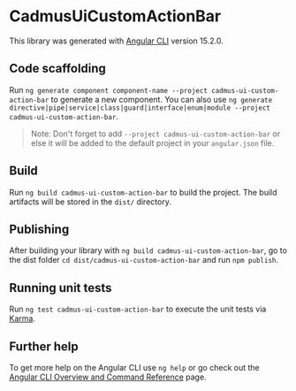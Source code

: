 # CadmusUiCustomActionBar

This library was generated with [Angular CLI](https://github.com/angular/angular-cli) version 15.2.0.

## Code scaffolding

Run `ng generate component component-name --project cadmus-ui-custom-action-bar` to generate a new component. You can also use `ng generate directive|pipe|service|class|guard|interface|enum|module --project cadmus-ui-custom-action-bar`.
> Note: Don't forget to add `--project cadmus-ui-custom-action-bar` or else it will be added to the default project in your `angular.json` file. 

## Build

Run `ng build cadmus-ui-custom-action-bar` to build the project. The build artifacts will be stored in the `dist/` directory.

## Publishing

After building your library with `ng build cadmus-ui-custom-action-bar`, go to the dist folder `cd dist/cadmus-ui-custom-action-bar` and run `npm publish`.

## Running unit tests

Run `ng test cadmus-ui-custom-action-bar` to execute the unit tests via [Karma](https://karma-runner.github.io).

## Further help

To get more help on the Angular CLI use `ng help` or go check out the [Angular CLI Overview and Command Reference](https://angular.io/cli) page.
